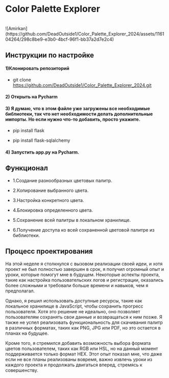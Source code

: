 <h1>Color Palette Explorer</h1>
<br>
![Amirkan](https://github.com/DeadOutside1/Color_Palette_Explorer_2024/assets/116104264/298c8be9-e3b0-4bcf-96f1-bb37a2d7e2c4)
<br>
<h2>Инструкции по настройке</h2>
<h4>1)Клонировать репозиторий</h4>

- git clone https://github.com/DeadOutside1/Color_Palette_Explorer_2024.git

<h4>2) Открыть на Pycharm</h4>
<h4>3) Я думаю, что в этом файле уже загружены все необходимые библиотеки, так что нет необходимости делать дополнительные импорты. Но если нужно что-то добавить, просто укажите.</h4>

- pip install flask

- pip install flask-sqlalchemy

<h4>4) Запустить app.py на Pycharm.</h4> 

<h2>Функционал</h2>

- 1.Создание разнообразных цветовых палитр.

- 2.Копирование выбранного цвета.

- 3.Настройка конкретного цвета.

- 4.Блокировка определенного цвета.

- 5.Сохранение всей палитры в локальном хранилище.

- 6.Получение доступа ко всей сохраненной цветовой палитре из библиотеки.

<h2>Процесс проектирования</h2>
На этой неделе я столкнулся с вызовом реализации своей идеи, и хотя проект не был полностью завершен в срок, я получил огромный опыт и уроки, которые помогут мне в будущем. Некоторые аспекты проекта, такие как настройка пользовательских логов и регистрации, оказались более сложными и требовали больше времени и навыков, чем я предполагал.

Однако, я решил использовать доступные ресурсы, такие как локальное хранилище в JavaScript, чтобы сохранить прогресс пользователя. Хотя это решение не идеально, оно позволяет пользователям сохранять свои данные и возвращаться к ним позже. Я также не успел реализовать функциональность для скачивания палитр в различных форматах, таких как PNG, JPG или PDF, но это остается в планах на будущее.

Кроме того, я стремился добавить возможность выбора формата цветов пользователем, таких как RGB или HSL, но на данный момент поддерживается только формат HEX. Этот опыт показал мне, что даже если не все планы реализованы вовремя, важно извлечь уроки из каждого проекта и продолжать двигаться вперед, стремясь к совершенству.
<h2></h2>


